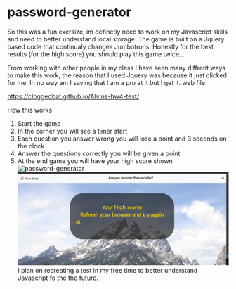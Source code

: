 # password-generator

So this was a fun exersize, im definetly need to work on my Javascript skills and need to better understand local storage. The game is built on a Jquery based code that continualy changes Jumbotrons.
Honestly for the best results (for the high score) you should play this game twice...

From working with other people in my class I have seen many diffrent ways to make this work, the reason that I used Jquery was because it just clicked for me. In no way am I saying that I am a pro at it but I get it.
 web file:
 
 https://cloggedbat.github.io/Alvins-hw4-test/
 
How this works

1. Start the game
2. In the corner you will see a timer start
3. Each question you answer wrong you will lose a point and 3 seconds on the clock
4. Answer the questions correctly you will be given a point
5. At the end game you will have your high score shown
![password-generator](./notes.jpg)
![password-generator](./HW4-final.PNG)
I plan on recreating a test in my free time to better understand Javascript fo the the future.


